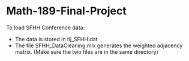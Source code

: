 # Math-189-Final-Project

To load SFHH Conference data: 
- The data is stored in tij_SFHH.dat
- The file SFHH_DataCleaning.mlx generates the weighted adjacency matrix.
(Make sure the two files are in the same directory)
